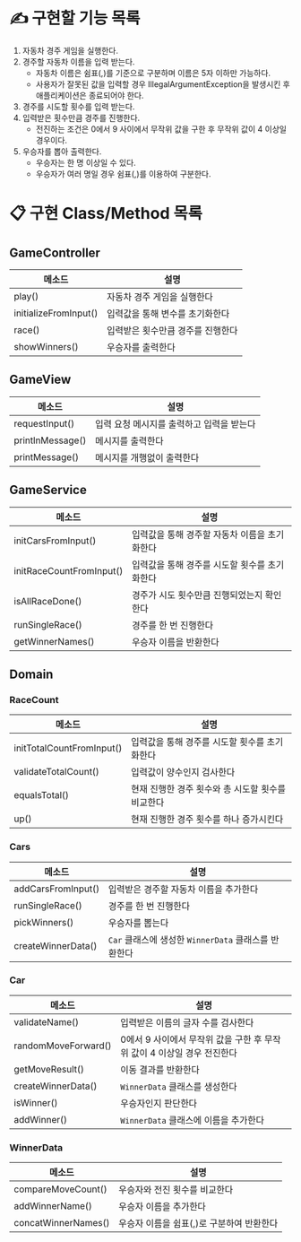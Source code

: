 # ✍️ 구현할 기능 목록

1. 자동차 경주 게임을 실행한다.
2. 경주할 자동차 이름을 입력 받는다.
    - 자동차 이름은 쉼표(,)를 기준으로 구분하며 이름은 5자 이하만 가능하다.
    - 사용자가 잘못된 값을 입력할 경우 IllegalArgumentException을 발생시킨 후 애플리케이션은 종료되어야 한다.
3. 경주를 시도할 횟수를 입력 받는다.
4. 입력받은 횟수만큼 경주를 진행한다.
    - 전진하는 조건은 0에서 9 사이에서 무작위 값을 구한 후 무작위 값이 4 이상일 경우이다.
5. 우승자를 뽑아 출력한다.
    - 우승자는 한 명 이상일 수 있다.
    - 우승자가 여러 명일 경우 쉼표(,)를 이용하여 구분한다.

# 📋 구현 Class/Method 목록

## GameController

| 메소드                   | 설명                 |
|-----------------------|--------------------|
| play()                | 자동차 경주 게임을 실행한다    |
| initializeFromInput() | 입력값을 통해 변수를 초기화한다  |
| race()                | 입력받은 횟수만큼 경주를 진행한다 |
| showWinners()         | 우승자를 출력한다          |

## GameView

| 메소드              | 설명                      |
|------------------|-------------------------|
| requestInput()   | 입력 요청 메시지를 출력하고 입력을 받는다 |
| printlnMessage() | 메시지를 출력한다               |
| printMessage()   | 메시지를 개행없이 출력한다          |

## GameService

| 메소드                      | 설명                        |
|--------------------------|---------------------------|
| initCarsFromInput()      | 입력값을 통해 경주할 자동차 이름을 초기화한다 |
| initRaceCountFromInput() | 입력값을 통해 경주를 시도할 횟수를 초기화한다 |
| isAllRaceDone()          | 경주가 시도 횟수만큼 진행되었는지 확인한다   |
| runSingleRace()          | 경주를 한 번 진행한다              |
| getWinnerNames()         | 우승자 이름을 반환한다              |

## Domain

### RaceCount

| 메소드                       | 설명                           |
|---------------------------|------------------------------|
| initTotalCountFromInput() | 입력값을 통해 경주를 시도할 횟수를 초기화한다    |
| validateTotalCount()      | 입력값이 양수인지 검사한다               |
| equalsTotal()             | 현재 진행한 경주 횟수와 총 시도할 횟수를 비교한다 |
| up()                      | 현재 진행한 경주 횟수를 하나 증가시킨다       |

### Cars

| 메소드                | 설명                                    |
|--------------------|---------------------------------------|
| addCarsFromInput() | 입력받은 경주할 자동차 이름을 추가한다                 |
| runSingleRace()    | 경주를 한 번 진행한다                          |
| pickWinners()      | 우승자를 뽑는다                              |
| createWinnerData() | `Car` 클래스에 생성한 `WinnerData` 클래스를 반환한다 |

### Car

| 메소드                 | 설명                                          |
|---------------------|---------------------------------------------|
| validateName()      | 입력받은 이름의 글자 수를 검사한다                         |
| randomMoveForward() | 0에서 9 사이에서 무작위 값을 구한 후 무작위 값이 4 이상일 경우 전진한다 |
| getMoveResult()     | 이동 결과를 반환한다                                 |
| createWinnerData()  | `WinnerData` 클래스를 생성한다                      |
| isWinner()          | 우승자인지 판단한다                                  |
| addWinner()         | `WinnerData` 클래스에 이름을 추가한다                  |

### WinnerData

| 메소드                 | 설명                       |
|---------------------|--------------------------|
| compareMoveCount()  | 우승자와 전진 횟수를 비교한다         |
| addWinnerName()     | 우승자 이름을 추가한다             |
| concatWinnerNames() | 우승자 이름을 쉼표(,)로 구분하여 반환한다 |